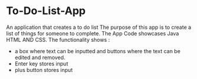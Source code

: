 # To-Do-List-App
An application that creates a to do list
The purpose of this app is to create a list of things for someone to complete. 
The App Code showcases Java HTML AND CSS.
The functionality shows :
- a box where text can be inputted and buttons where the text can be edited and removed.
- Enter key stores input
- plus button stores input
